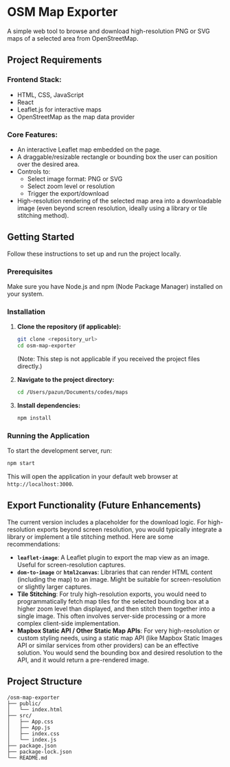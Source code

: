 # OSM Map Exporter

A simple web tool to browse and download high-resolution PNG or SVG maps of a selected area from OpenStreetMap.

## Project Requirements

### Frontend Stack:
*   HTML, CSS, JavaScript
*   React
*   Leaflet.js for interactive maps
*   OpenStreetMap as the map data provider

### Core Features:
*   An interactive Leaflet map embedded on the page.
*   A draggable/resizable rectangle or bounding box the user can position over the desired area.
*   Controls to:
    *   Select image format: PNG or SVG
    *   Select zoom level or resolution
    *   Trigger the export/download
*   High-resolution rendering of the selected map area into a downloadable image (even beyond screen resolution, ideally using a library or tile stitching method).

## Getting Started

Follow these instructions to set up and run the project locally.

### Prerequisites

Make sure you have Node.js and npm (Node Package Manager) installed on your system.

### Installation

1.  **Clone the repository (if applicable):**
    ```bash
    git clone <repository_url>
    cd osm-map-exporter
    ```
    (Note: This step is not applicable if you received the project files directly.)

2.  **Navigate to the project directory:**
    ```bash
    cd /Users/pazun/Documents/codes/maps
    ```

3.  **Install dependencies:**
    ```bash
    npm install
    ```

### Running the Application

To start the development server, run:

```bash
npm start
```

This will open the application in your default web browser at `http://localhost:3000`.

## Export Functionality (Future Enhancements)

The current version includes a placeholder for the download logic. For high-resolution exports beyond screen resolution, you would typically integrate a library or implement a tile stitching method. Here are some recommendations:

*   **`leaflet-image`**: A Leaflet plugin to export the map view as an image. Useful for screen-resolution captures.
*   **`dom-to-image`** or **`html2canvas`**: Libraries that can render HTML content (including the map) to an image. Might be suitable for screen-resolution or slightly larger captures.
*   **Tile Stitching**: For truly high-resolution exports, you would need to programmatically fetch map tiles for the selected bounding box at a higher zoom level than displayed, and then stitch them together into a single image. This often involves server-side processing or a more complex client-side implementation.
*   **Mapbox Static API / Other Static Map APIs**: For very high-resolution or custom styling needs, using a static map API (like Mapbox Static Images API or similar services from other providers) can be an effective solution. You would send the bounding box and desired resolution to the API, and it would return a pre-rendered image.

## Project Structure

```
/osm-map-exporter
├── public/
│   └── index.html
├── src/
│   ├── App.css
│   ├── App.js
│   ├── index.css
│   └── index.js
├── package.json
├── package-lock.json
└── README.md
```